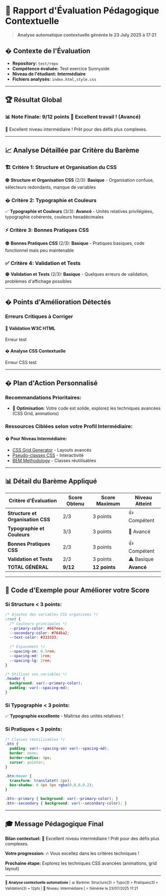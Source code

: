 # 🎯 Rapport d'Évaluation Pédagogique Contextuelle

> **Analyse automatique contextuelle générée le 23 July 2025 à 17:21**

## � Contexte de l'Évaluation

- **Repository:** `test/repo`
- **Compétence évaluée:** Test exercice Sunnyside
- **Niveau de l'étudiant:** **Intermédiaire**
- **Fichiers analysés:** `index.html,style.css`

---

## 🏆 Résultat Global

### 📊 Note Finale: 9/12 points 🎉 **Excellent travail !** (Avancé)

🚀 Excellent niveau intermédiaire ! Prêt pour des défis plus complexes.

---

## 📈 Analyse Détaillée par Critère du Barème

### 🏗️ **Critère 1: Structure et Organisation du CSS**
🟠 **Structure et Organisation CSS** (2/3): **Basique** - Organisation confuse, sélecteurs redondants, manque de variables

### � **Critère 2: Typographie et Couleurs** 
✅ **Typographie et Couleurs** (3/3): **Avancé** - Unités relatives privilégiées, typographie cohérente, couleurs hexadécimales

### ⚡ **Critère 3: Bonnes Pratiques CSS**
🟠 **Bonnes Pratiques CSS** (2/3): **Basique** - Pratiques basiques, code fonctionnel mais peu maintenable

### ✅ **Critère 4: Validation et Tests**
🟠 **Validation et Tests** (2/3): **Basique** - Quelques erreurs de validation, problèmes d'affichage possibles

---

## � Points d'Amélioration Détectés

### **Erreurs Critiques à Corriger**

#### 🔴 **Validation W3C HTML**
Erreur test

#### � **Analyse CSS Contextuelle**
Erreur CSS test

---

## � Plan d'Action Personnalisé

### **Recommandations Prioritaires:**

- 🎯 **Optimisation**: Votre code est solide, explorez les techniques avancées (CSS Grid, animations)

### **Ressources Ciblées selon votre Profil Intermédiaire:**






#### � **Pour Niveau Intermédiaire:**
- [CSS Grid Generator](https://cssgrid-generator.netlify.app/) - Layouts avancés
- [Pseudo-classes CSS](https://developer.mozilla.org/fr/docs/Web/CSS/Pseudo-classes) - Interactivité
- [BEM Methodology](https://getbem.com/) - Classes réutilisables






---

## 📊 Détail du Barème Appliqué

| **Critère d'Évaluation** | **Score Obtenu** | **Score Maximum** | **Niveau Atteint** |
|---------------------------|------------------|-------------------|-------------------|
| **Structure et Organisation CSS** | 2/3 | 3 points | 👍 Compétent |
| **Typographie et Couleurs** | 3/3 | 3 points | 🎉 Avancé |
| **Bonnes Pratiques CSS** | 2/3 | 3 points | 👍 Compétent |
| **Validation et Tests** | 2/3 | 3 points | ⚠️ Basique |
| **TOTAL GÉNÉRAL** | **9/12** | **12 points** | **Avancé** |

---

## 🎨 Code d'Exemple pour Améliorer votre Score

### **Si Structure < 3 points:**
```css
/* Ajoutez des variables CSS organisées */
:root {
  /* Couleurs principales */
  --primary-color: #667eea;
  --secondary-color: #764ba2;
  --text-color: #333333;
  
  /* Espacement */
  --spacing-sm: 0.5rem;
  --spacing-md: 1rem;
  --spacing-lg: 2rem;
}

/* Utilisez vos variables */
.header {
  background: var(--primary-color);
  padding: var(--spacing-md);
}
```

### **Si Typographie < 3 points:**
✅ **Typographie excellente** - Maîtrise des unités relatives !

### **Si Pratiques < 3 points:**
```css
/* Classes réutilisables */
.btn {
  padding: var(--spacing-sm) var(--spacing-md);
  border: none;
  border-radius: 4px;
  cursor: pointer;
}

.btn:hover {
  transform: translateY(-2px);
  box-shadow: 0 4px 8px rgba(0,0,0,0.2);
}

.btn--primary { background: var(--primary-color); }
.btn--secondary { background: var(--secondary-color); }
```

---

## 🎓 Message Pédagogique Final

**Bilan contextuel:** 🚀 Excellent niveau intermédiaire ! Prêt pour des défis plus complexes.

**Votre progression:** 🔥 Vous excellez dans les critères techniques !

**Prochaine étape:** Explorez les techniques CSS avancées (animations, grid layout)

---

<sub>🤖 **Analyse contextuelle automatisée** | 📊 Barème: Structure(3) + Typo(3) + Pratiques(3) + Validation(3) = 12pts | 🎯 Niveau: Intermédiaire | ⚡ Générée le 23/07/2025 17:21</sub>
